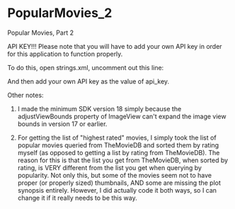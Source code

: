 # PopularMovies_2
Popular Movies, Part 2

API KEY!!!
Please note that you will have to add your own API key in order for this application to function properly.

To do this, open strings.xml, uncomment out this line:
<!--string name="api_key" translatable="false">INSERT YOUR API KEY HERE AND UNCOMMENT THIS LINE</string-->

And then add your own API key as the value of api_key.

Other notes:

1. I made the minimum SDK version 18 simply because the adjustViewBounds property of ImageView can't expand the image view bounds in version 17 or earlier.

2. For getting the list of "highest rated" movies, I simply took the list of popular movies queried from TheMovieDB and sorted them by rating myself (as opposed to getting a list by rating from TheMovieDB). The reason for this is that the list you get from TheMovieDB, when sorted by rating, is VERY different from the list you get when querying by popularity. Not only this, but some of the movies seem not to have proper (or properly sized) thumbnails, AND some are missing the plot synopsis entirely. However, I did actually code it both ways, so I can change it if it really needs to be this way.
